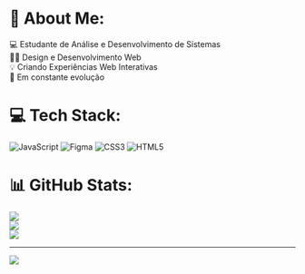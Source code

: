 # 💫 About Me:
💻 Estudante de Análise e Desenvolvimento de Sistemas <br>👨‍💻 Design e Desenvolvimento Web  <br>💡 Criando Experiências Web Interativas <br>🚀 Em constante evolução


# 💻 Tech Stack:
![JavaScript](https://img.shields.io/badge/javascript-%23323330.svg?style=for-the-badge&logo=javascript&logoColor=%23F7DF1E) ![Figma](https://img.shields.io/badge/figma-%23F24E1E.svg?style=for-the-badge&logo=figma&logoColor=white) ![CSS3](https://img.shields.io/badge/css3-%231572B6.svg?style=for-the-badge&logo=css3&logoColor=white) ![HTML5](https://img.shields.io/badge/html5-%23E34F26.svg?style=for-the-badge&logo=html5&logoColor=white)
# 📊 GitHub Stats:
![](https://github-readme-stats.vercel.app/api?username=FutureDevMat&theme=tokyonight&hide_border=false&include_all_commits=false&count_private=false)<br/>
![](https://github-readme-streak-stats.herokuapp.com/?user=FutureDevMat&theme=tokyonight&hide_border=false)<br/>
![](https://github-readme-stats.vercel.app/api/top-langs/?username=FutureDevMat&theme=tokyonight&hide_border=false&include_all_commits=false&count_private=false&layout=compact)

---
[![](https://visitcount.itsvg.in/api?id=FutureDevMat&icon=0&color=0)](https://visitcount.itsvg.in)

<!-- Proudly created with GPRM ( https://gprm.itsvg.in ) -->
